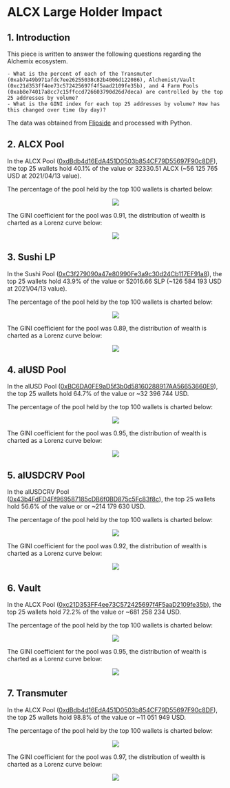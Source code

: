 # ALCX Large Holder Impact


## 1. Introduction

This piece is written to answer the following questions regarding the Alchemix ecosystem.

```
- What is the percent of each of the Transmuter (0xab7a49b971afdc7ee26255038c82b4006d122086), Alchemist/Vault (0xc21d353ff4ee73c572425697f4f5aad2109fe35b), and 4 Farm Pools (0xab8e74017a8cc7c15ffccd726603790d26d7deca) are controlled by the top 25 addresses by volume?
- What is the GINI index for each top 25 addresses by volume? How has this changed over time (by day)?
```

The data was obtained from <a href="https://app.flipsidecrypto.com/shareable/alcx-whales-in-pools-fVKsea">Flipside</a> and processed with Python.

## 2. ALCX Pool

In the ALCX Pool (<a href="https://etherscan.io/address/0xdBdb4d16EdA451D0503b854CF79D55697F90c8DF">0xdBdb4d16EdA451D0503b854CF79D55697F90c8DF</a>), the top 25 wallets hold 40.1% of the value or 32330.51 ALCX (~56 125 765 USD at 2021/04/13 value).

The percentage of the pool held by the top 100 wallets is charted below:

<div align="center">
  <img src="assets/alchemix_wealth_distribution_alcx.png">
</div>

The GINI coefficient for the pool was 0.91, the distribution of wealth is charted as a Lorenz curve below:

<div align="center">
  <img src="assets/alchemix_gini_alcx.png">
</div>


## 3. Sushi LP

In the Sushi Pool (<a href="https://etherscan.io/address/0xC3f279090a47e80990Fe3a9c30d24Cb117EF91a8">0xC3f279090a47e80990Fe3a9c30d24Cb117EF91a8</a>), the top 25 wallets hold 43.9% of the value or 52016.66 SLP (~126 584 193 USD at 2021/04/13 value).

The percentage of the pool held by the top 100 wallets is charted below:

<div align="center">
  <img src="assets/alchemix_wealth_distribution_alcx_sushi.png">
</div>

The GINI coefficient for the pool was 0.89, the distribution of wealth is charted as a Lorenz curve below:

<div align="center">
  <img src="assets/alchemix_gini_sushi.png">
</div>


## 4. alUSD Pool

In the alUSD Pool (<a href="https://etherscan.io/address/0xBC6DA0FE9aD5f3b0d58160288917AA56653660E9">0xBC6DA0FE9aD5f3b0d58160288917AA56653660E9</a>), the top 25 wallets hold 64.7% of the value or ~32 396 744 USD.

The percentage of the pool held by the top 100 wallets is charted below:

<div align="center">
  <img src="assets/alchemix_wealth_distribution_alcx_alusd.png">
</div>

The GINI coefficient for the pool was 0.95, the distribution of wealth is charted as a Lorenz curve below:

<div align="center">
  <img src="assets/alchemix_gini_alusd.png">
</div>


## 5. alUSDCRV Pool

In the alUSDCRV Pool (<a href="https://etherscan.io/address/0x43b4FdFD4Ff969587185cDB6f0BD875c5Fc83f8c">0x43b4FdFD4Ff969587185cDB6f0BD875c5Fc83f8c</a>), the top 25 wallets hold 56.6% of the value or or ~214 179 630 USD.

The percentage of the pool held by the top 100 wallets is charted below:

<div align="center">
  <img src="assets/alchemix_wealth_distribution_alcx_curve.png">
</div>

The GINI coefficient for the pool was 0.92, the distribution of wealth is charted as a Lorenz curve below:

<div align="center">
  <img src="assets/alchemix_gini_curve.png">
</div>


## 6. Vault

In the ALCX Pool (<a href="https://etherscan.io/address/0xc21D353FF4ee73C572425697f4F5aaD2109fe35b">0xc21D353FF4ee73C572425697f4F5aaD2109fe35b</a>), the top 25 wallets hold 72.2% of the value or ~681 258 234 USD.

The percentage of the pool held by the top 100 wallets is charted below:

<div align="center">
  <img src="assets/alchemix_wealth_distribution_alcx_vault.png">
</div>

The GINI coefficient for the pool was 0.95, the distribution of wealth is charted as a Lorenz curve below:

<div align="center">
  <img src="assets/alchemix_gini_vault.png">
</div>


## 7. Transmuter

In the ALCX Pool (<a href="https://etherscan.io/address/0xdBdb4d16EdA451D0503b854CF79D55697F90c8DF">0xdBdb4d16EdA451D0503b854CF79D55697F90c8DF</a>), the top 25 wallets hold 98.8% of the value or ~11 051 949 USD.

The percentage of the pool held by the top 100 wallets is charted below:

<div align="center">
  <img src="assets/alchemix_wealth_distribution_alcx_transmuter.png">
</div>

The GINI coefficient for the pool was 0.97, the distribution of wealth is charted as a Lorenz curve below:

<div align="center">
  <img src="assets/alchemix_gini_trans.png">
</div>
